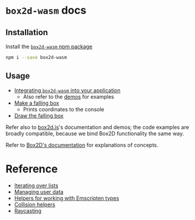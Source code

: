 # `box2d-wasm` docs

## Installation

Install the [`box2d-wasm` npm package](https://www.npmjs.com/package/box2d-wasm)

```bash
npm i --save box2d-wasm
```

## Usage

- [Integrating `box2d-wasm` into your application](00-importing-box2d-wasm.md)
  - Also refer to the [demos](../demo) for examples
- [Make a falling box](01-make-a-falling-box.md)
  - Prints coordinates to the console
- [Draw the falling box](02-draw-the-falling-box.md)

Refer also to [box2d.js](https://github.com/kripken/box2d.js/)'s documentation and demos; the code examples are broadly compatible, because we bind Box2D functionality the same way.

Refer to [Box2D's documentation](https://box2d.org/documentation/) for explanations of concepts.

# Reference

- [Iterating over lists](iteration.md)
- [Managing user data](user-data.md)
- [Helpers for working with Emscripten types](emscripten-helpers.md)
- [Collision helpers](collision-helpers.md)
- [Raycasting](raycasting.md)